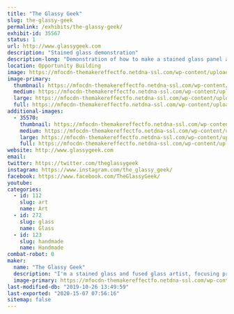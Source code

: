 ```yaml
---
title: "The Glassy Geek"
slug: the-glassy-geek
permalink: /exhibits/the-glassy-geek/
exhibit-id: 35567
status: 1
url: http://www.glassygeek.com
description: "Stained glass demonstration"
description-long: "Demonstration of how to make a stained glass panel and/or sun catchers in the copper foil method, including cutting, grinding, foiling and soldering the glass."
location: Opportunity Building
image: https://mfocdn-themakereffectfo.netdna-ssl.com/wp-content/uploads/2019/08/HarleyQuinnPanel-Finished.jpg
image-primary:
  thumbnail: https://mfocdn-themakereffectfo.netdna-ssl.com/wp-content/uploads/2019/08/HarleyQuinnPanel-Finished-150x150.jpg
  medium: https://mfocdn-themakereffectfo.netdna-ssl.com/wp-content/uploads/2019/08/HarleyQuinnPanel-Finished-288x300.jpg
  large: https://mfocdn-themakereffectfo.netdna-ssl.com/wp-content/uploads/2019/08/HarleyQuinnPanel-Finished.jpg
  full: https://mfocdn-themakereffectfo.netdna-ssl.com/wp-content/uploads/2019/08/HarleyQuinnPanel-Finished.jpg
additional-images:
  - 35570:
    thumbnail: https://mfocdn-themakereffectfo.netdna-ssl.com/wp-content/uploads/2019/08/Glassy-Geek-Display-150x150.jpg
    medium: https://mfocdn-themakereffectfo.netdna-ssl.com/wp-content/uploads/2019/08/Glassy-Geek-Display-300x225.jpg
    large: https://mfocdn-themakereffectfo.netdna-ssl.com/wp-content/uploads/2019/08/Glassy-Geek-Display.jpg
    full: https://mfocdn-themakereffectfo.netdna-ssl.com/wp-content/uploads/2019/08/Glassy-Geek-Display.jpg
website: http://www.glassygeek.com
email: 
twitter: https://twitter.com/theglassygeek
instagram: https://www.instagram.com/the_glassy_geek/
facebook: https://www.facebook.com/TheGlassyGeek/
youtube: 
categories:
  - id: 112
    slug: art
    name: Art
  - id: 272
    slug: glass
    name: Glass
  - id: 123
    slug: handmade
    name: Handmade
combat-robot: 0
maker:
  name: "The Glassy Geek"
  description: "I'm a stained glass and fused glass artist, focusing primarily on geek culture.  My work can be found online or at sci-fi and comic cons in the southeast.  I work in both copper foil and lead came methods of stained glass construction, and often incorporate fused glass elements or painted elements fired in the kiln."
  image-primary: https://mfocdn-themakereffectfo.netdna-ssl.com/wp-content/uploads/2019/08/GlassyGeekSquareLogo.jpg
last-modified-db: "2019-10-26 13:49:59"
last-exported: "2020-15-07 07:56:16"
sitemap: false
---
```

